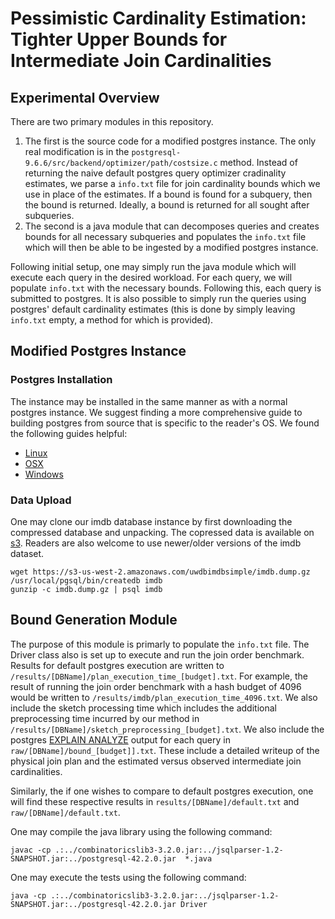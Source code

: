 # Pessimistic Cardinality Estimation: Tighter Upper Bounds for Intermediate Join Cardinalities

## Experimental Overview
There are two primary modules in this repository.

1. The first is the source code for a modified postgres instance. The only real modification is in the `postgresql-9.6.6/src/backend/optimizer/path/costsize.c` method. Instead of returning the naive default postgres query optimizer cradinality estimates, we parse a `info.txt` file for join cardinality bounds which we use in place of the estimates. If a bound is found for a subquery, then the bound is returned. Ideally, a bound is returned for all sought after subqueries.
2. The second is a java module that can decomposes queries and creates bounds for all necessary subqueries and populates the `info.txt` file which will then be able to be ingested by a modified postgres instance.

Following initial setup, one may simply run the java module which will execute each query in the desired workload. For each query, we will populate `info.txt` with the necessary bounds. Following this, each query is submitted to postgres. It is also possible to simply run the queries using postgres' default cardinality estimates (this is done by simply leaving `info.txt` empty, a method for which is provided).

## Modified Postgres Instance

### Postgres Installation
The instance may be installed in the same manner as with a normal postgres instance. We suggest finding a more comprehensive guide to building postgres from source that is specific to the reader's OS. We found the following guides helpful:

- [Linux](https://www.postgresql.org/docs/9.6/install-short.html)
- [OSX](https://labs.wordtothewise.com/postgresql-osx/)
- [Windows](https://www.postgresql.org/docs/9.6/install-windows.html)

### Data Upload
One may clone our imdb database instance by first downloading the compressed database and unpacking. The copressed data is available on [s3](https://s3-us-west-2.amazonaws.com/uwdbimdbsimple/imdb.dump.gz). Readers are also welcome to use newer/older versions of the imdb dataset.
~~~~
wget https://s3-us-west-2.amazonaws.com/uwdbimdbsimple/imdb.dump.gz
/usr/local/pgsql/bin/createdb imdb
gunzip -c imdb.dump.gz | psql imdb
~~~~

## Bound Generation Module
The purpose of this module is primarly to populate the `info.txt` file. The Driver class also is set up to execute and run the join order benchmark. Results for default postgres execution are written to `/results/[DBName]/plan_execution_time_[budget].txt`. For example, the result of running the join order benchmark with a hash budget of 4096 would be written to `/results/imdb/plan_execution_time_4096.txt`. We also include the sketch processing time which includes the additional preprocessing time incurred by our method in `/results/[DBName]/sketch_preprocessing_[budget].txt`. We also include the postgres [EXPLAIN ANALYZE](https://www.postgresql.org/docs/9.6/sql-explain.html) output for each query in `raw/[DBName]/bound_[budget]].txt`. These include a detailed writeup of the physical join plan and the estimated versus observed intermediate join cardinalities.

Similarly, the if one wishes to compare to default postgres execution, one will find these respective results in `results/[DBName]/default.txt` and `raw/[DBName]/default.txt`.

One may compile the java library using the following command:
~~~~
javac -cp .:../combinatoricslib3-3.2.0.jar:../jsqlparser-1.2-SNAPSHOT.jar:../postgresql-42.2.0.jar  *.java
~~~~

One may execute the tests using the following command:
~~~~
java -cp .:../combinatoricslib3-3.2.0.jar:../jsqlparser-1.2-SNAPSHOT.jar:../postgresql-42.2.0.jar Driver
~~~~
